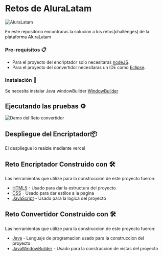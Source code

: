 # Retos de AluraLatam
![AluraLatam](https://avatars.githubusercontent.com/u/64977466?s=280&v=4)

En este repositorio encontraras la solucion a los retos(challenges) de la plataforma AluraLatam

### Pre-requisitos 📋

* Para el proyecto del encriptador solo necesitaras [nodeJS](https://nodejs.org/es/).
* Para el proyecto del convertidor necesitaras un IDE como [Eclipse](https://www.eclipse.org/downloads/).

### Instalación 🔧

Se necesita instalar Java windowBuilder [WindowBuilder](https://www.eclipse.org/windowbuilder/)


## Ejecutando las pruebas ⚙️

![Demo del Reto convertidor](https://user-images.githubusercontent.com/84214192/224793721-7ec4dd88-9bbd-4c42-9e55-48bd96ae4bae.gif)


## Despliegue del Encriptador📦

El despliegue lo realzie mediante vercel

## Reto Encriptador Construido con 🛠️

Las herramientas que utilize para la construccion de este proyecto fueron:

* [HTML5](https://htmlreference.io/) - Usado para dar la estructura del proyecto
* [CSS](https://cssreference.io/) - Usado para dar estilos a la pagina
* [JavaScript](https://developer.mozilla.org/en-US/docs/Web/JavaScript) - Usado para la logica del proyecto

## Reto Convertidor Construido con 🛠️

Las herramientas que utilize para la construccion de este proyecto fueron:

* [Java](https://docs.oracle.com/en/java/) - Lenguaje de programacion usado para la construccion del proyecto
* [JavaWindowBuilder](https://www.eclipse.org/windowbuilder/) - Usado para la construccion de vistas del proyecto


